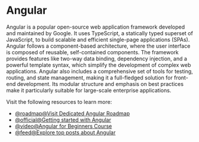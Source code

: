 # Angular

Angular is a popular open-source web application framework developed and maintained by Google. It uses TypeScript, a statically typed superset of JavaScript, to build scalable and efficient single-page applications (SPAs). Angular follows a component-based architecture, where the user interface is composed of reusable, self-contained components. The framework provides features like two-way data binding, dependency injection, and a powerful template syntax, which simplify the development of complex web applications. Angular also includes a comprehensive set of tools for testing, routing, and state management, making it a full-fledged solution for front-end development. Its modular structure and emphasis on best practices make it particularly suitable for large-scale enterprise applications.

Visit the following resources to learn more:

- [@roadmap@Visit Dedicated Angular Roadmap](https://roadmap.sh/angular)
- [@official@Getting started with Angular](https://angular.io/start)
- [@video@Angular for Beginners Course](https://www.youtube.com/watch?v=3qBXWUpoPHo)
- [@feed@Explore top posts about Angular](https://app.daily.dev/tags/angular?ref=roadmapsh)
